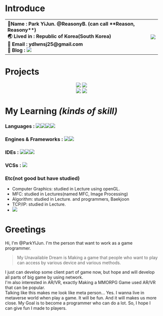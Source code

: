 # Introduce    
<table width="100%" align=center><th align=left>🔖Name : Park YiJun. @ReasonyB. (can call **Reason, Reasony**)<br>
🌏 Lived in : Republic of Korea(South Korea)<br>
📧 Email : ydlwnsj25@gmail.com<br>
📒 Blog : <a href="https://b-reason.tistory.com/"><img src="http://img.shields.io/badge/Tistroy-000000?style=plastic&logo=Tistroy&logoColor=white"/></a>   </th>
<th align=center>
<img src="https://github-readme-stats.vercel.app/api/top-langs/?username=ReasonyB&exclude_repo=Maze,ReasonyB.github.io&layout=compact&theme=vue-dark"/>   </th>
 </table>

# Projects
<div align=center><a href="https://github.com/teamskh/Project-Treasurehunt_skhu"><img src="https://github-readme-stats.vercel.app/api/pin/?username=teamskh&repo=Project-Treasurehunt_skhu&theme=vue-dark"/></a>   <a href="https://github.com/ReasonyB/LetItSnow"><img src="https://github-readme-stats.vercel.app/api/pin/?username=ReasonyB&repo=LetItSnow&theme=vue-dark"/></a></div>
<div align=center><a href="https://github.com/ReasonyB/CardRPG"><img src="https://github-readme-stats.vercel.app/api/pin/?username=ReasonyB&repo=CardRPG&theme=vue-dark"/></a>  <a href="https://github.com/zoom236/Raonharam"><img src="https://github-readme-stats.vercel.app/api/pin/?username=zoom236&repo=Raonharam&theme=vue-dark"/></a></div>

# My Learning *(kinds of skill)*    
### Languages :  <img src="https://img.shields.io/badge/C-A8B9CC?style=badge&logo=C&logoColor=gray"/><img src="https://img.shields.io/badge/C++-00599C?style=badge&logo=C%2B%2B&logoColor=white"/><img src="https://img.shields.io/badge/C%23-239120?style=flat&logo=CSharp&logoColor=white"/><img src ="https://img.shields.io/badge/Java-007396?style=badge&logo=Java&logoColor=white"/>
### Engines & Frameworks : <img src="https://img.shields.io/badge/Unity-FFFFFF?style=badge&logo=Unity&logoColor=gray"/><img src="https://img.shields.io/badge/UnrealEngine-0E1128?style=badge&logo=Unreal%20Engine&logoColor=white"/>
### IDEs : <img src="http://img.shields.io/badge/VisualStudio-5C2D91?style=badge&logo=Visual%20Studio&logoColor=white"/><img src ="http://img.shields.io/badge/VisualCode-007ACC?style=badge&logo=Visual%20Studio%20Code&logoColor=white"/><img src="https://img.shields.io/badge/Notepad++-90E59A?style=badge&logo=Notepad%2B%2B&logoColor=black"/>
### VCSs : <img src="http://img.shields.io/badge/Git-F05032?style=badge&logo=Git&logoColor=white"/>
### Etc(not good but have studied)
- Computer Graphics: studied in Lecture using openGL.
- MFC: studied in Lectures(named MFC, Image Processing)
- Algorithm: studied in Lecture. and programmers, Baekjoon
- TCP/IP: studied in Lecture.
- <img src="http://img.shields.io/badge/Ubuntu-E95420?style=badge&logo=Ubuntu&logoColor=white"/>   
# Greetings 
Hi, I'm @ParkYiJun. I'm the person that want to work as a game programmer.   
> My Unavailable Dream is Making a game that people who want to play can access by various device and various methods.

I just can develop some client part of game now, but hope and will develop all parts of big game by using network.   
I'm also interested in AR/VR, exactly Making a MMORPG Game used AR/VR that can be popular.   
Talking like this makes me look like meta person... Yes. I wanna live in metaverse world when play a game. It will be fun. And it will makes us more close. 
My Goal is to become a programmer who can do a lot. So, I hope I can give fun I made to players.   

<!---
ParkYiJun/ParkYiJun is a ✨ special ✨ repository because its `README.md` (this file) appears on your GitHub profile.
You can click the Preview link to take a look at your changes.
--->
